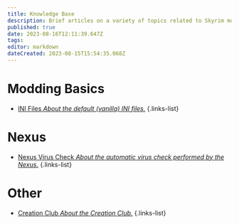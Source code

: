 ```yaml
---
title: Knowledge Base
description: Brief articles on a variety of topics related to Skyrim modding.
published: true
date: 2023-08-16T12:11:39.647Z
tags: 
editor: markdown
dateCreated: 2023-08-15T15:54:35.068Z
---
```


# Modding Basics

- [INI Files *About the default (vanilla) INI files.*](/knowledge-base/ini-files)
{.links-list}

# Nexus

- [Nexus Virus Check *About the automatic virus check performed by the Nexus.*](/knowledge-base/nexus-virus-check)
{.links-list}

# Other

- [Creation Club *About the Creation Club.*](/knowledge-base/creation-club)
{.links-list}